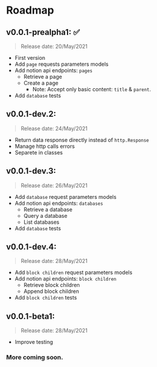 # Roadmap
## v0.0.1-prealpha1: ✅
> Release date: 20/May/2021

* First version
* Add `page` requests parameters models
* Add notion api endpoints: `pages`
  * Retrieve a page
  * Create a page
    * Note: Accept only basic content: `title` & `parent`.
* Add `database` tests

## v0.0.1-dev.2:
> Release date: 24/May/2021
* Return data response directly instead of `http.Response`
* Manage http calls errors
* Separete in classes

## v0.0.1-dev.3:
> Release date: 26/May/2021
* Add `database` request parameters models
* Add notion api endpoints: `databases`
  * Retrieve a database
  * Query a database
  * List databases
* Add `database` tests

## v0.0.1-dev.4:
> Release date: 28/May/2021
* Add `block children` request parameters models
* Add notion api endpoints: `block children`
  * Retrieve block children
  * Append block children
* Add `block children` tests

## v0.0.1-beta1:
> Release date: 28/May/2021
* Improve testing

### More coming soon.